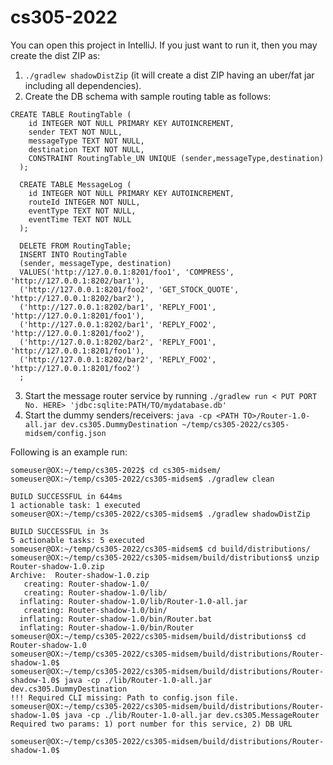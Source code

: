 # cs305-2022
You can open this project in IntelliJ.
If you just want to run it, then you may create the dist ZIP as: 
1. `./gradlew shadowDistZip` (it will create a dist ZIP having an uber/fat jar including all dependencies).
2. Create the DB schema with sample routing table as follows:
```
CREATE TABLE RoutingTable (
  	id INTEGER NOT NULL PRIMARY KEY AUTOINCREMENT,
  	sender TEXT NOT NULL,
  	messageType TEXT NOT NULL,
  	destination TEXT NOT NULL,
  	CONSTRAINT RoutingTable_UN UNIQUE (sender,messageType,destination)
  );

  CREATE TABLE MessageLog (
  	id INTEGER NOT NULL PRIMARY KEY AUTOINCREMENT,
  	routeId INTEGER NOT NULL,
  	eventType TEXT NOT NULL,
  	eventTime TEXT NOT NULL
  );

  DELETE FROM RoutingTable;
  INSERT INTO RoutingTable
  (sender, messageType, destination)
  VALUES('http://127.0.0.1:8201/foo1', 'COMPRESS', 'http://127.0.0.1:8202/bar1'),
  ('http://127.0.0.1:8201/foo2', 'GET_STOCK_QUOTE', 'http://127.0.0.1:8202/bar2'),
  ('http://127.0.0.1:8202/bar1', 'REPLY_FOO1', 'http://127.0.0.1:8201/foo1'),
  ('http://127.0.0.1:8202/bar1', 'REPLY_FOO2', 'http://127.0.0.1:8201/foo2'),
  ('http://127.0.0.1:8202/bar2', 'REPLY_FOO1', 'http://127.0.0.1:8201/foo1'),
  ('http://127.0.0.1:8202/bar2', 'REPLY_FOO2', 'http://127.0.0.1:8201/foo2')
  ;
  ```
  3. Start the message router service by running `./gradlew run < PUT PORT No. HERE> 'jdbc:sqlite:PATH/TO/mydatabase.db'` 
  4. Start the dummy senders/receivers: `java -cp <PATH TO>/Router-1.0-all.jar dev.cs305.DummyDestination ~/temp/cs305-2022/cs305-midsem/config.json`

Following is an example run:
```
someuser@OX:~/temp/cs305-2022$ cd cs305-midsem/
someuser@OX:~/temp/cs305-2022/cs305-midsem$ ./gradlew clean

BUILD SUCCESSFUL in 644ms
1 actionable task: 1 executed
someuser@OX:~/temp/cs305-2022/cs305-midsem$ ./gradlew shadowDistZip

BUILD SUCCESSFUL in 3s
5 actionable tasks: 5 executed
someuser@OX:~/temp/cs305-2022/cs305-midsem$ cd build/distributions/
someuser@OX:~/temp/cs305-2022/cs305-midsem/build/distributions$ unzip Router-shadow-1.0.zip 
Archive:  Router-shadow-1.0.zip
   creating: Router-shadow-1.0/
   creating: Router-shadow-1.0/lib/
  inflating: Router-shadow-1.0/lib/Router-1.0-all.jar  
   creating: Router-shadow-1.0/bin/
  inflating: Router-shadow-1.0/bin/Router.bat  
  inflating: Router-shadow-1.0/bin/Router  
someuser@OX:~/temp/cs305-2022/cs305-midsem/build/distributions$ cd Router-shadow-1.0
someuser@OX:~/temp/cs305-2022/cs305-midsem/build/distributions/Router-shadow-1.0$ 
someuser@OX:~/temp/cs305-2022/cs305-midsem/build/distributions/Router-shadow-1.0$ java -cp ./lib/Router-1.0-all.jar dev.cs305.DummyDestination
!!! Required CLI missing: Path to config.json file.
someuser@OX:~/temp/cs305-2022/cs305-midsem/build/distributions/Router-shadow-1.0$ java -cp ./lib/Router-1.0-all.jar dev.cs305.MessageRouter
Required two params: 1) port number for this service, 2) DB URL

someuser@OX:~/temp/cs305-2022/cs305-midsem/build/distributions/Router-shadow-1.0$
```
